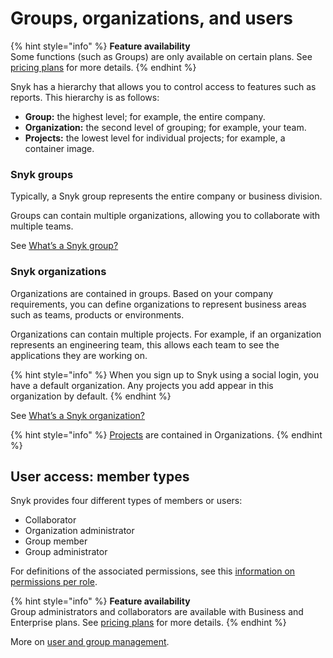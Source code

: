 # Groups, organizations, and users

{% hint style="info" %}
**Feature availability**\
Some functions (such as Groups) are only available on certain plans. See [pricing plans](https://snyk.io/plans/) for more details.
{% endhint %}

Snyk has a hierarchy that allows you to control access to features such as reports. This hierarchy is as follows:

* **Group:** the highest level; for example, the entire company.
* **Organization:** the second level of grouping; for example, your team.
* **Projects:** the lowest level for individual projects; for example, a container image.

### Snyk groups

Typically, a Snyk group represents the entire company or business division.

Groups can contain multiple organizations, allowing you to collaborate with multiple teams.

See [What’s a Snyk group?](../../features/user-and-group-management/managing-groups-and-organizations/whats-a-snyk-group.md)

### Snyk organizations

Organizations are contained in groups. Based on your company requirements, you can define organizations to represent business areas such as teams, products or environments.

Organizations can contain multiple projects. For example, if an organization represents an engineering team, this allows each team to see the applications they are working on.

{% hint style="info" %}
When you sign up to Snyk using a social login, you have a default organization. Any projects you add appear in this organization by default.
{% endhint %}

See [What’s a Snyk organization?](../../features/user-and-group-management/managing-groups-and-organizations/whats-a-snyk-organization.md)

{% hint style="info" %}
[Projects](projects.md) are contained in Organizations.
{% endhint %}

## User access: member types

Snyk provides four different types of members or users:

* Collaborator
* Organization administrator
* Group member
* Group administrator

For definitions of the associated permissions, see this [information on permissions per role](https://docs.snyk.io/features/user-and-group-management/managing-users-and-permissions/managing-permissions#permissions-per-role).

{% hint style="info" %}
**Feature availability**\
Group administrators and collaborators are available with Business and Enterprise plans. See [pricing plans](https://snyk.io/plans/) for more details.
{% endhint %}

More on [user and group management](../../features/user-and-group-management/).
